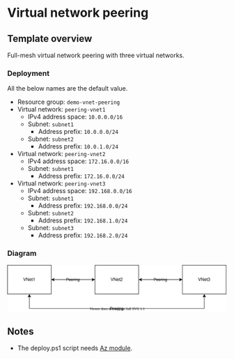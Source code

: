 # Virtual network peering

## Template overview

Full-mesh virtual network peering with three virtual networks.

### Deployment

All the below names are the default value.

- Resource group: `demo-vnet-peering`
- Virtual network: `peering-vnet1`
    - IPv4 address space: `10.0.0.0/16`
    - Subnet: `subnet1`
        - Address prefix: `10.0.0.0/24`
    - Subnet: `subnet2`
        - Address prefix: `10.0.1.0/24`
- Virtual network: `peering-vnet2`
    - IPv4 address space: `172.16.0.0/16`
    - Subnet: `subnet1`
        - Address prefix: `172.16.0.0/24`
- Virtual network: `peering-vnet3`
    - IPv4 address space: `192.168.0.0/16`
    - Subnet: `subnet1`
        - Address prefix: `192.168.0.0/24`
    - Subnet: `subnet2`
        - Address prefix: `192.168.1.0/24`
    - Subnet: `subnet3`
        - Address prefix: `192.168.2.0/24`

### Diagram

![Diagram](./diagram.drawio.svg)

## Notes

- The deploy.ps1 script needs [Az module](https://www.powershellgallery.com/packages/Az/).
